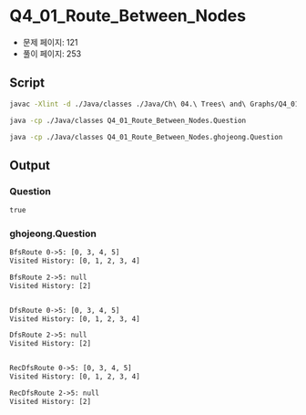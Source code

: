 # Q4_01_Route_Between_Nodes

- 문제 페이지: 121
- 풀이 페이지: 253

## Script

```sh
javac -Xlint -d ./Java/classes ./Java/Ch\ 04.\ Trees\ and\ Graphs/Q4_01_Route_Between_Nodes/**/*.java

java -cp ./Java/classes Q4_01_Route_Between_Nodes.Question

java -cp ./Java/classes Q4_01_Route_Between_Nodes.ghojeong.Question
```

## Output

### Question

```txt
true
```

### ghojeong.Question

```txt
BfsRoute 0->5: [0, 3, 4, 5]
Visited History: [0, 1, 2, 3, 4]

BfsRoute 2->5: null
Visited History: [2]


DfsRoute 0->5: [0, 3, 4, 5]
Visited History: [0, 1, 2, 3, 4]

DfsRoute 2->5: null
Visited History: [2]


RecDfsRoute 0->5: [0, 3, 4, 5]
Visited History: [0, 1, 2, 3, 4]

RecDfsRoute 2->5: null
Visited History: [2]
```
